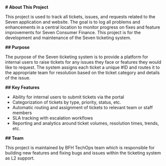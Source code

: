 **# About This Project**

This project is used to track all tickets, issues, and requests related to the Seven application and website. The goal is to log all problems and enhancements in a central location to monitor progress on fixes and feature improvements for Seven Consumer Finance.
This project is for the development and maintenance of the Seven ticketing system. 

**## Purpose**

The purpose of the Seven ticketing system is to provide a platform for internal users to raise tickets for any issues they face or features they would like to request. 
The system assigns each ticket a unique #ID  and routes it to the appropriate team for resolution based on the ticket category and details of the issue.


**## Key Features**

* Ability for internal users to submit tickets via the portal
* Categorization of tickets by type, priority, status, etc.
* Automatic routing and assignment of tickets to relevant team or staff members
* SLA tracking with escalation workflows
* Reporting and analytics around ticket volumes, resolution times, trends, etc.

**## Team**

This project is maintained by BFH TechOps team which is responsible for building new features and fixing bugs and issues within the ticketing system as L2 support.
